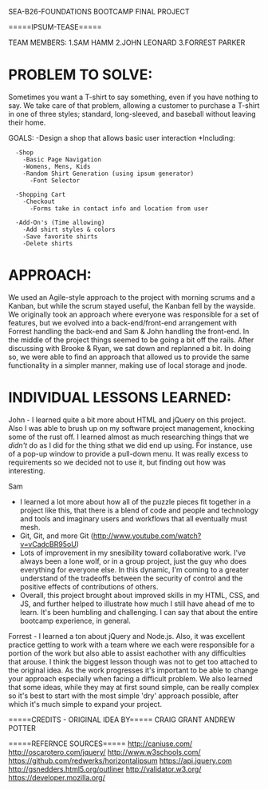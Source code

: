 SEA-B26-FOUNDATIONS BOOTCAMP
FINAL PROJECT

=====IPSUM-TEASE=====

TEAM MEMBERS:
  1.SAM HAMM
  2.JOHN LEONARD
  3.FORREST PARKER

PROBLEM TO SOLVE:
=================

Sometimes you want a T-shirt to say something, even if you have nothing to say.
We take care of that problem, allowing a customer to purchase a T-shirt in one
of three styles; standard, long-sleeved, and baseball without leaving their
home.

GOALS:
  -Design a shop that allows basic user interaction
    *Including:

      -Shop
        -Basic Page Navigation
        -Womens, Mens, Kids
        -Random Shirt Generation (using ipsum generator)
          -Font Selector

      -Shopping Cart
        -Checkout
          -Forms take in contact info and location from user

      -Add-On's (Time allowing)
        -Add shirt styles & colors
        -Save favorite shirts
        -Delete shirts

APPROACH:
=========

We used an Agile-style approach to the project with morning scrums and a Kanban, but while the scrum stayed useful, the Kanban fell by the wayside. We originally took an approach where everyone was responsible for a set of features, but we evolved into a back-end/front-end arrangement with Forrest handling the back-end and Sam & John handling the front-end. In the middle of the project things seemed to be going a bit off the rails. After discussing with Brooke & Ryan, we sat down and replanned a bit. In doing so, we were able to find an approach that allowed us to provide the same functionality in a simpler manner, making use of local storage and jnode.

INDIVIDUAL LESSONS LEARNED:
===========================

John - I learned quite a bit more about HTML and jQuery on this project. Also I was able to brush up on my software project management, knocking some of the rust off. I learned almost as much researching things that we *didn't* do as I did for the thing sthat we did end up using. For instance, use of a pop-up window to provide a pull-down menu. It was really excess to requirements so we decided not to use it, but finding out how was interesting.

Sam
* I learned a lot more about how all of the puzzle pieces fit together in a project like this, that there is a blend of code and people and technology and tools and imaginary users and workflows that all eventually must mesh.
* Git, Git, and more Git (http://www.youtube.com/watch?v=vCadcBR95oU)
* Lots of improvement in my snesibility toward collaborative work. I've always been a lone wolf, or in a group project, just the guy who does everything for everyone else. In this dynamic, I'm coming to a greater understand of the tradeoffs between  the security of control and the positive effects of contributions of others.
* Overall, this project brought about improved skills in my HTML, CSS, and JS, and further helped to illustrate how much I still have ahead of me to learn. It's been humbling and challenging. I can say that about the entire bootcamp experience, in general.

Forrest -
I learned a ton about jQuery and Node.js. Also, it was excellent practice getting to work with a team where we each were responsible for a portion of the work but also able to assist eachother with any difficulties that arouse.
I think the biggest lesson though was not to get too attached to the original idea. As the work progresses it's important to be able to change your approach especially when facing a difficult problem.  We also learned that some ideas, while they may at first sound simple, can be really complex so it's best to start with the most simple 'dry' approach possible, after which it's much simple to expand your project.

=====CREDITS - ORIGINAL IDEA BY=====
CRAIG GRANT
ANDREW POTTER

=====REFERNCE SOURCES=====
http://caniuse.com/
http://oscarotero.com/jquery/
http://www.w3schools.com/
https://github.com/redwerks/horizontalipsum
https://api.jquery.com
http://gsnedders.html5.org/outliner
http://validator.w3.org/
https://developer.mozilla.org/
